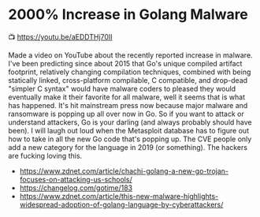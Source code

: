 # 2000% Increase in Golang Malware

📺 <https://youtu.be/aEDDTHj70II>

Made a video on YouTube about the recently reported increase in malware. I've been predicting since about 2015 that Go's unique compiled artifact footprint, relatively changing compilation techniques, combined with being statically linked, cross-platform compilable, C compatible, and drop-dead "simpler C syntax" would have malware coders to pleased they would eventually make it their favorite for all malware, well it seems that is what has happened. It's hit mainstream press now because major malware and ransomware is popping up all over now in Go. So if you want to attack or understand attackers, Go is your darling (and always probably should have been). I will laugh out loud when the Metasploit database has to figure out how to take in all the new Go code that's popping up. The CVE people only add a new category for the language in 2019 (or something). The hackers are fucking loving this.

* <https://www.zdnet.com/article/chachi-golang-a-new-go-trojan-focuses-on-attacking-us-schools/>
* <https://changelog.com/gotime/183>
* <https://www.zdnet.com/article/this-new-malware-highlights-widespread-adoption-of-golang-language-by-cyberattackers/>
